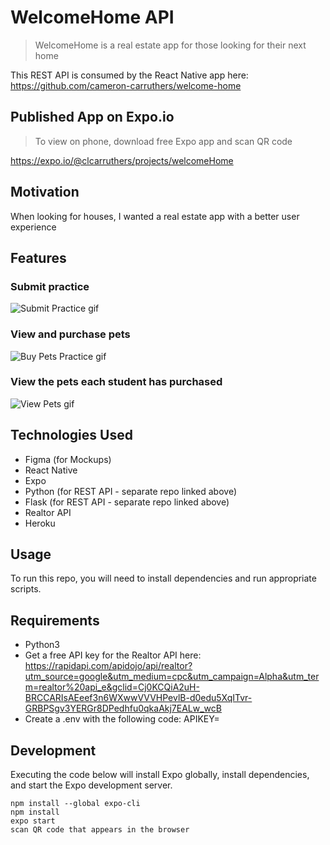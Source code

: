 # WelcomeHome API

> WelcomeHome is a real estate app for those looking for their next home

This REST API is consumed by the React Native app here: https://github.com/cameron-carruthers/welcome-home

## Published App on Expo.io

> To view on phone, download free Expo app and scan QR code

https://expo.io/@clcarruthers/projects/welcomeHome

## Motivation

When looking for houses, I wanted a real estate app with a better user experience

## Features

### Submit practice

![Submit Practice gif](https://github.com/cameron-carruthers/practice-tracker/blob/master/submit-practice-form.gif
)

### View and purchase pets

![Buy Pets Practice gif](https://github.com/cameron-carruthers/practice-tracker/blob/master/buy-pets.gif
)

### View the pets each student has purchased

![View Pets gif](https://github.com/cameron-carruthers/practice-tracker/blob/master/view-pets.gif
)

## Technologies Used

- Figma (for Mockups)
- React Native
- Expo
- Python (for REST API - separate repo linked above)
- Flask (for REST API - separate repo linked above)
- Realtor API
- Heroku

## Usage

To run this repo, you will need to install dependencies and run appropriate scripts.

## Requirements

- Python3
- Get a free API key for the Realtor API here: https://rapidapi.com/apidojo/api/realtor?utm_source=google&utm_medium=cpc&utm_campaign=Alpha&utm_term=realtor%20api_e&gclid=Cj0KCQiA2uH-BRCCARIsAEeef3n6WXwwVVVHPevlB-d0edu5XqITvr-GRBPSgv3YERGr8DPedhfu0qkaAkj7EALw_wcB
- Create a .env with the following code: APIKEY=<put-api-key-here>

## Development

Executing the code below will install Expo globally, install dependencies, and start the Expo development server.

```
npm install --global expo-cli
npm install
expo start
scan QR code that appears in the browser

```
